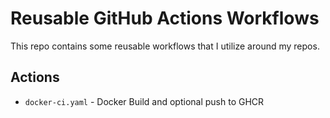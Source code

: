 # Reusable GitHub Actions Workflows

This repo contains some reusable workflows that I utilize around my repos.

## Actions

- `docker-ci.yaml` - Docker Build and optional push to GHCR

